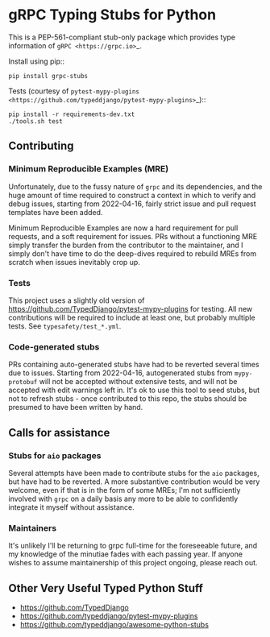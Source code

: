 gRPC Typing Stubs for Python
============================

This is a PEP-561-compliant stub-only package which provides type information of
`gRPC <https://grpc.io>`_.

Install using pip::

    pip install grpc-stubs


Tests (courtesy of `pytest-mypy-plugins <https://github.com/typeddjango/pytest-mypy-plugins>`_)::

    pip install -r requirements-dev.txt
    ./tools.sh test


## Contributing

### Minimum Reproducible Examples (MRE)

Unfortunately, due to the fussy nature of `grpc` and its dependencies, and the huge amount of time
required to construct a context in which to verify and debug issues, starting from 2022-04-16, fairly strict issue and
pull request templates have been added.

Minimum Reproducible Examples are now a hard requirement for pull requests, and a soft requirement
for issues. PRs without a functioning MRE simply transfer the burden from the contributor to the maintainer,
and I simply don't have time to do the deep-dives required to rebuild MREs from scratch
when issues inevitably crop up.


### Tests

This project uses a slightly old version of https://github.com/TypedDjango/pytest-mypy-plugins for testing.
All new contributions will be required to include at least one, but probably multiple tests. See
`typesafety/test_*.yml`.


### Code-generated stubs

PRs containing auto-generated stubs have had to be reverted several times due to issues. Starting
from 2022-04-16, autogenerated stubs from `mypy-protobuf` will not be accepted without extensive
tests, and will not be accepted with edit warnings left in. It's ok to use this tool to seed stubs,
but not to refresh stubs - once contributed to this repo, the stubs should be presumed to have been
written by hand.


## Calls for assistance

### Stubs for `aio` packages

Several attempts have been made to contribute stubs for the `aio` packages, but have had to be reverted.
A more substantive contribution would be very welcome, even if that is in the form of some MREs; I'm not
sufficiently involved with `grpc` on a daily basis any more to be able to confidently integrate it myself
without assistance.

### Maintainers

It's unlikely I'll be returning to grpc full-time for the foreseeable future, and my knowledge of the
minutiae fades with each passing year. If anyone wishes to assume maintainership of this project ongoing,
please reach out.


## Other Very Useful Typed Python Stuff

- https://github.com/TypedDjango
- https://github.com/typeddjango/pytest-mypy-plugins
- https://github.com/typeddjango/awesome-python-stubs

